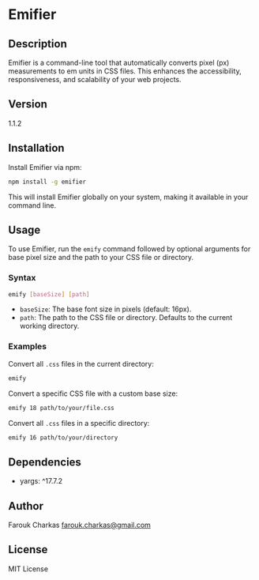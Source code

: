 # Emifier

## Description

Emifier is a command-line tool that automatically converts pixel (px) measurements to em units in CSS files. This enhances the accessibility, responsiveness, and scalability of your web projects.

## Version

1.1.2

## Installation

Install Emifier via npm:

```bash
npm install -g emifier
```

This will install Emifier globally on your system, making it available in your command line.

## Usage

To use Emifier, run the `emify` command followed by optional arguments for base pixel size and the path to your CSS file or directory.

### Syntax

```bash
emify [baseSize] [path]
```

- `baseSize`: The base font size in pixels (default: 16px).
- `path`: The path to the CSS file or directory. Defaults to the current working directory.

### Examples

Convert all `.css` files in the current directory:

```bash
emify
```

Convert a specific CSS file with a custom base size:

```bash
emify 18 path/to/your/file.css
```

Convert all `.css` files in a specific directory:

```bash
emify 16 path/to/your/directory
```

## Dependencies

- yargs: ^17.7.2

## Author

Farouk Charkas <farouk.charkas@gmail.com>

## License

MIT License
